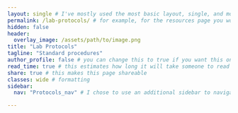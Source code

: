 ```yaml
---
layout: single # I've mostly used the most basic layout, single, and modified it from there but feel free to pick a different one and play around!
permalink: /lab-protocols/ # for example, for the resources page you would put resources
hidden: false
header:
  overlay_image: /assets/path/to/image.png
title: "Lab Protocols"
tagline: "Standard procedures"   
author_profile: false # you can change this to true if you want this on the side again!
read_time: true # this estimates how long it will take someone to read this page
share: true # this makes this page shareable
classes: wide # formatting
sidebar:
  nav: "Protocols_nav" # I chose to use an additional sidebar to navigate different parts of this page instead of the author profile. If you use this you will have to add a new section to your navigation.yml file, or you can comment this section out.

---
```

